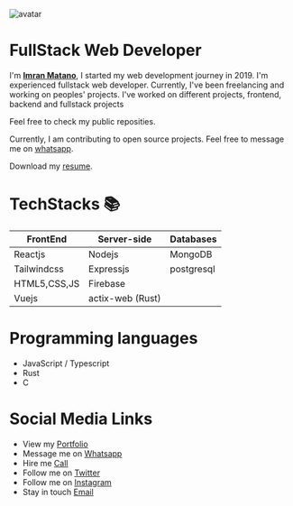 ![avatar](https://avatars.githubusercontent.com/u/57650911?v=4)

# FullStack Web Developer
  I'm [**Imran Matano**](https://portfolio-imran-matano.vercel.app/),
  I started my web development journey in 2019. I'm experienced fullstack web developer.  Currently, I've been freelancing and working on peoples' projects.
  I've worked on different projects, frontend, backend and fullstack projects
  


  Feel free to check my public reposities.
  


  Currently, I am contributing to open source projects.
  Feel free to message me on [whatsapp](https://wa.me/254734720752).

Download my <a href="https://github.com/imrany/imrany/blob/main/Resume.pdf" download="imran's resume">resume</a>.

  # TechStacks 📚
  | FrontEnd    | Server-side | Databases |
  |-------------|-------------|-----------|
  |Reactjs      |Nodejs       |MongoDB    |
  |Tailwindcss|Expressjs    |postgresql      |
  |HTML5,CSS,JS |Firebase     |           |
  |Vuejs        |actix-web (Rust)|           |

# Programming languages
- JavaScript / Typescript
- Rust
- C

# Social Media Links

* View my [Portfolio](https://portfolio-imran-matano.vercel.app/)
* Message me on [Whatsapp](https://wa.me/+254734720752)
* Hire me <a href="tel:0734720752">Call</a>
* Follow me on [Twitter](https://twitter.com/matano_imran)
* Follow me on [Instagram](https://instagram.com/imrany00)
* Stay in touch [Email](mailto:imranmat254@gmail.com)
